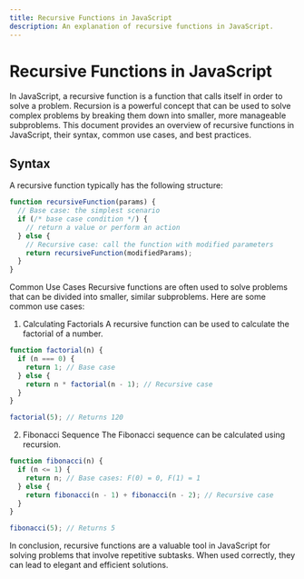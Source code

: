 ```yaml
---
title: Recursive Functions in JavaScript
description: An explanation of recursive functions in JavaScript.
---
```


# Recursive Functions in JavaScript

In JavaScript, a recursive function is a function that calls itself in order to solve a problem. Recursion is a powerful concept that can be used to solve complex problems by breaking them down into smaller, more manageable subproblems. This document provides an overview of recursive functions in JavaScript, their syntax, common use cases, and best practices.

## Syntax

A recursive function typically has the following structure:

```javascript
function recursiveFunction(params) {
  // Base case: the simplest scenario
  if (/* base case condition */) {
    // return a value or perform an action
  } else {
    // Recursive case: call the function with modified parameters
    return recursiveFunction(modifiedParams);
  }
}
```
Common Use Cases
Recursive functions are often used to solve problems that can be divided into smaller, similar subproblems. Here are some common use cases:

1. Calculating Factorials
A recursive function can be used to calculate the factorial of a number.
```javascript
function factorial(n) {
  if (n === 0) {
    return 1; // Base case
  } else {
    return n * factorial(n - 1); // Recursive case
  }
}

factorial(5); // Returns 120
```
2. Fibonacci Sequence
The Fibonacci sequence can be calculated using recursion.
```javascript
function fibonacci(n) {
  if (n <= 1) {
    return n; // Base cases: F(0) = 0, F(1) = 1
  } else {
    return fibonacci(n - 1) + fibonacci(n - 2); // Recursive case
  }
}

fibonacci(5); // Returns 5
```

In conclusion, recursive functions are a valuable tool in JavaScript for solving problems that involve repetitive subtasks. When used correctly, they can lead to elegant and efficient solutions.